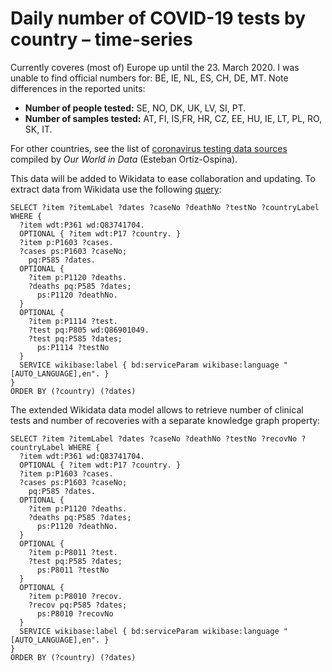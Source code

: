 
# Daily number of COVID-19 tests by country – time-series

Currently coveres (most of) Europe up until the 23. March 2020. I was unable to find official numbers for: BE, IE, NL, ES, CH, DE, MT. Note differences in the reported units:

* __Number of people tested:__ SE, NO, DK, UK, LV, SI, PT.
* __Number of samples tested:__ AT, FI, IS,FR, HR, CZ, EE, HU, IE, LT, PL, RO, SK, IT.

For other countries, see the list of [coronavirus testing data sources](https://ourworldindata.org/coronavirus-testing-source-data) compiled by _Our World in Data_ (Esteban Ortiz-Ospina).

This data will be added to Wikidata to ease collaboration and updating. To extract data from Wikidata use the following [query](https://query.wikidata.org/):

```SPARQL
SELECT ?item ?itemLabel ?dates ?caseNo ?deathNo ?testNo ?countryLabel WHERE {
  ?item wdt:P361 wd:Q83741704.
  OPTIONAL { ?item wdt:P17 ?country. }
  ?item p:P1603 ?cases.
  ?cases ps:P1603 ?caseNo;
    pq:P585 ?dates.
  OPTIONAL {
    ?item p:P1120 ?deaths.
    ?deaths pq:P585 ?dates;
      ps:P1120 ?deathNo.
  }
  OPTIONAL { 
    ?item p:P1114 ?test. 
    ?test pq:P805 wd:Q86901049.
    ?test pq:P585 ?dates;
      ps:P1114 ?testNo
  }
  SERVICE wikibase:label { bd:serviceParam wikibase:language "[AUTO_LANGUAGE],en". }
}
ORDER BY (?country) (?dates)
```

The extended Wikidata data model allows to retrieve number of clinical tests and number of recoveries with a separate knowledge graph property:

```SPARQL
SELECT ?item ?itemLabel ?dates ?caseNo ?deathNo ?testNo ?recovNo ?countryLabel WHERE {
  ?item wdt:P361 wd:Q83741704.
  OPTIONAL { ?item wdt:P17 ?country. }
  ?item p:P1603 ?cases.
  ?cases ps:P1603 ?caseNo;
    pq:P585 ?dates.
  OPTIONAL {
    ?item p:P1120 ?deaths.
    ?deaths pq:P585 ?dates;
      ps:P1120 ?deathNo.
  }
  OPTIONAL { 
    ?item p:P8011 ?test. 
    ?test pq:P585 ?dates;
      ps:P8011 ?testNo
  }
  OPTIONAL { 
    ?item p:P8010 ?recov. 
    ?recov pq:P585 ?dates;
      ps:P8010 ?recovNo
  }
  SERVICE wikibase:label { bd:serviceParam wikibase:language "[AUTO_LANGUAGE],en". }
}
ORDER BY (?country) (?dates)
```

